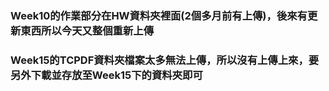 ### Week10的作業部分在HW資料夾裡面(2個多月前有上傳)，後來有更新東西所以今天又整個重新上傳
### Week15的TCPDF資料夾檔案太多無法上傳，所以沒有上傳上來，要另外下載並存放至Week15下的資料夾即可
